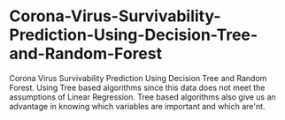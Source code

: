 # Corona-Virus-Survivability-Prediction-Using-Decision-Tree-and-Random-Forest
Corona Virus Survivability Prediction Using Decision Tree and Random Forest. Using Tree based algorithms since this data does not meet the assumptions of Linear Regression. Tree based algorithms also give us an advantage in knowing which variables are important and which are'nt.
